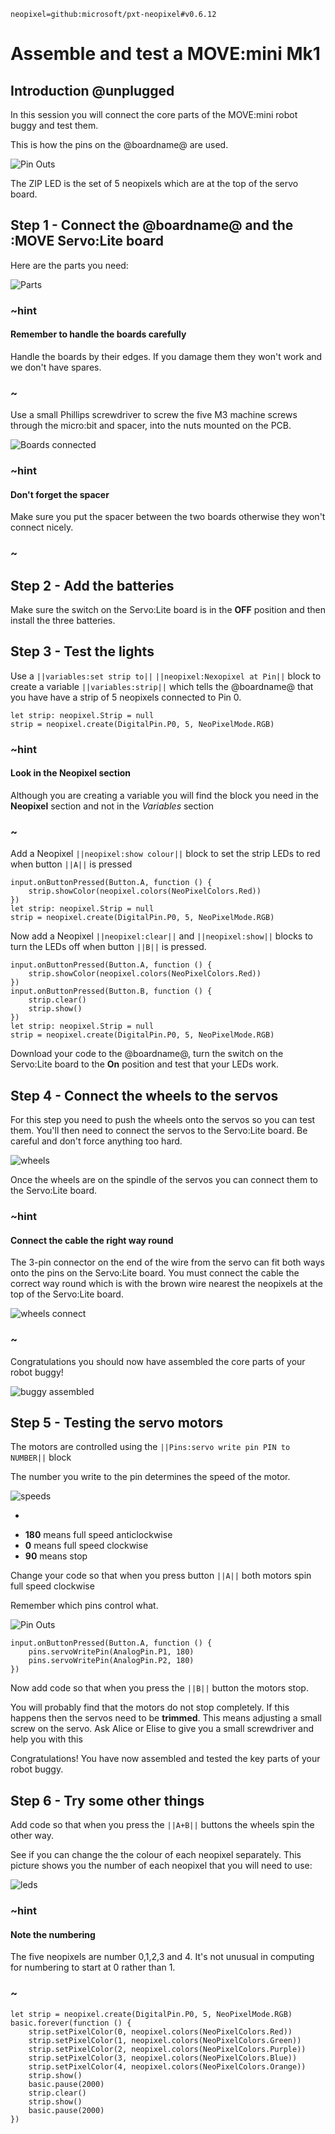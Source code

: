 ```package
neopixel=github:microsoft/pxt-neopixel#v0.6.12
```

# Assemble and test a MOVE:mini Mk1

## Introduction @unplugged

In this session you will connect the core parts of the MOVE:mini robot buggy and test them.

This is how the pins on the @boardname@ are used.

![Pin Outs](https://github.com/belmont-admin/MOVEminiBuildAndTestInstructions/raw/master/docs/images/0-PinOuts.png)

The ZIP LED is the set of 5 neopixels which are at the top of the servo board.

## Step 1 - Connect the @boardname@ and the :MOVE Servo:Lite board

Here are the parts you need:

![Parts](https://github.com/belmont-admin/MOVEminiBuildAndTestInstructions/raw/master/docs/images/1-Parts.png)

### ~hint

#### Remember to handle the boards carefully

Handle the boards by their edges. If you damage them they won't work and we don't have spares.

### ~

Use a small Phillips screwdriver to screw the five M3 machine screws through the micro:bit and spacer, into the nuts mounted on the PCB.

![Boards connected](https://github.com/belmont-admin/MOVEminiBuildAndTestInstructions/raw/master/docs/images/2-Boards.png)

### ~hint

#### Don't forget the spacer
Make sure you put the spacer between the two boards otherwise they won't connect nicely.

### ~

## Step 2 - Add the batteries

Make sure the switch on the Servo:Lite board is in the **OFF** position and then install the three batteries.

## Step 3 - Test the lights

Use a ``||variables:set strip to||`` ``||neopixel:Nexopixel at Pin||`` block to create a variable ``||variables:strip||`` which tells the @boardname@ that you have have a strip of 5 neopixels connected to Pin 0.

```blocks
let strip: neopixel.Strip = null
strip = neopixel.create(DigitalPin.P0, 5, NeoPixelMode.RGB)
```

### ~hint

#### Look in the **Neopixel** section
Although you are creating a variable you will find the block you need in the **Neopixel** section and not in the *Variables* section
### ~

Add a Neopixel ``||neopixel:show colour||`` block to set the strip LEDs to red when button ``||A||`` is pressed

```blocks
input.onButtonPressed(Button.A, function () {
    strip.showColor(neopixel.colors(NeoPixelColors.Red))
})
let strip: neopixel.Strip = null
strip = neopixel.create(DigitalPin.P0, 5, NeoPixelMode.RGB)
```

Now add a Neopixel ``||neopixel:clear||`` and ``||neopixel:show||`` blocks to turn the LEDs off when button ``||B||`` is pressed.

```blocks
input.onButtonPressed(Button.A, function () {
    strip.showColor(neopixel.colors(NeoPixelColors.Red))
})
input.onButtonPressed(Button.B, function () {
    strip.clear()
    strip.show()
})
let strip: neopixel.Strip = null
strip = neopixel.create(DigitalPin.P0, 5, NeoPixelMode.RGB)

```

Download your code to the @boardname@, turn the switch on the Servo:Lite board to the **On** position and test that your LEDs work.

## Step 4 - Connect the wheels to the servos

For this step you need to push the wheels onto the servos so you can test them. You'll then need to connect the servos to the Servo:Lite board. Be careful and don't force anything too hard.

![wheels](https://github.com/belmont-admin/MOVEminiBuildAndTestInstructions/raw/master/docs/images/4-PartsWheels.png)

Once the wheels are on the spindle of the servos you can connect them to the Servo:Lite board.

### ~hint

#### Connect the cable the right way round
The 3-pin connector on the end of the wire from the servo can fit both ways onto the pins on the Servo:Lite board. You must connect the cable the correct way round which is with the brown wire nearest the neopixels at the top of the Servo:Lite board.

![wheels connect](https://github.com/belmont-admin/MOVEminiBuildAndTestInstructions/raw/master/docs/images/6-ServoConnecting.png)

### ~

Congratulations you should now have assembled the core parts of your robot buggy!

![buggy assembled](https://github.com/belmont-admin/MOVEminiBuildAndTestInstructions/raw/master/docs/images/7-FinalAssembled.png)

## Step 5 - Testing the servo motors

The motors are controlled using the ``||Pins:servo write pin PIN to NUMBER||`` block

The number you write to the pin determines the speed of the motor.

![speeds](https://github.com/belmont-admin/MOVEminiBuildAndTestInstructions/raw/master/docs/images/5-SpeedControl.png)

-
* **180** means full speed anticlockwise
* **0** means full speed clockwise
* **90** means stop

Change your code so that when you press button ``||A||`` both motors spin full speed clockwise

Remember which pins control what.

![Pin Outs](https://github.com/belmont-admin/MOVEminiBuildAndTestInstructions/raw/master/docs/images/0-PinOuts.png)

```blocks
input.onButtonPressed(Button.A, function () {
    pins.servoWritePin(AnalogPin.P1, 180)
    pins.servoWritePin(AnalogPin.P2, 180)
})
```
Now add code so that when you press the ``||B||`` button the motors stop.

You will probably find that the motors do not stop completely. If this happens then the servos need to be **trimmed**. This means adjusting a small screw on the servo. Ask Alice or Elise to give you a small screwdriver and help you with this

Congratulations! You have now assembled and tested the key parts of your robot buggy.

## Step 6 - Try some other things

Add code so that when you press the ``||A+B||`` buttons the wheels spin the other way.

See if you can change the the colour of each neopixel separately. This picture shows you the number of each neopixel that you will need to use:

![leds](https://github.com/belmont-admin/MOVEminiBuildAndTestInstructions/raw/master/docs/images/3-PixelArrayAddressing.png)

### ~hint

#### Note the numbering
The five neopixels are number 0,1,2,3 and 4. It's not unusual in computing for numbering to start at 0 rather than 1.

### ~

```blocks
let strip = neopixel.create(DigitalPin.P0, 5, NeoPixelMode.RGB)
basic.forever(function () {
    strip.setPixelColor(0, neopixel.colors(NeoPixelColors.Red))
    strip.setPixelColor(1, neopixel.colors(NeoPixelColors.Green))
    strip.setPixelColor(2, neopixel.colors(NeoPixelColors.Purple))
    strip.setPixelColor(3, neopixel.colors(NeoPixelColors.Blue))
    strip.setPixelColor(4, neopixel.colors(NeoPixelColors.Orange))
    strip.show()
    basic.pause(2000)
    strip.clear()
    strip.show()
    basic.pause(2000)
})

```

